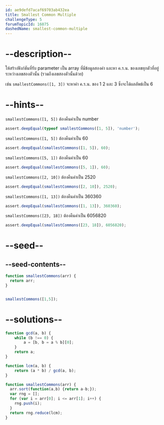 ```yaml
---
id: ae9defd7acaf69703ab432ea
title: Smallest Common Multiple
challengeType: 5
forumTopicId: 16075
dashedName: smallest-common-multiple
---
```


# --description--

ให้สร้างฟังก์ชันที่รับ parameter เป็น array ที่มีข้อมูลสองค่า และหา ค.ร.น. ของเลขทุกตัวที่อยู่ระหว่างเลขสองตัวนั้น (รวมถึงเลขสองตัวนั้นด้วย)

เช่น `smallestCommons([1, 3])` จะหาค่า ค.ร.น. ของ 1 2 และ 3 ซึ่งจะได้ผลลัพธ์เป็น 6

# --hints--

`smallestCommons([1, 5])` ต้องคืนค่าเป็น number

```js
assert.deepEqual(typeof smallestCommons([1, 5]), 'number');
```

`smallestCommons([1, 5])` ต้องคืนค่าเป็น 60

```js
assert.deepEqual(smallestCommons([1, 5]), 60);
```

`smallestCommons([5, 1])` ต้องคืนค่าเป็น 60

```js
assert.deepEqual(smallestCommons([5, 1]), 60);
```

`smallestCommons([2, 10])` ต้องคืนค่าเป็น 2520

```js
assert.deepEqual(smallestCommons([2, 10]), 2520);
```

`smallestCommons([1, 13])` ต้องคืนค่าเป็น 360360

```js
assert.deepEqual(smallestCommons([1, 13]), 360360);
```

`smallestCommons([23, 18])` ต้องคืนค่าเป็น 6056820

```js
assert.deepEqual(smallestCommons([23, 18]), 6056820);
```

# --seed--

## --seed-contents--

```js
function smallestCommons(arr) {
  return arr;
}


smallestCommons([1,5]);
```

# --solutions--

```js
function gcd(a, b) {
    while (b !== 0) {
        a = [b, b = a % b][0];
    }
    return a;
}

function lcm(a, b) {
    return (a * b) / gcd(a, b);
}

function smallestCommons(arr) {
  arr.sort(function(a,b) {return a-b;});
  var rng = [];
  for (var i = arr[0]; i <= arr[1]; i++) {
    rng.push(i);
  }
  return rng.reduce(lcm);
}
```
